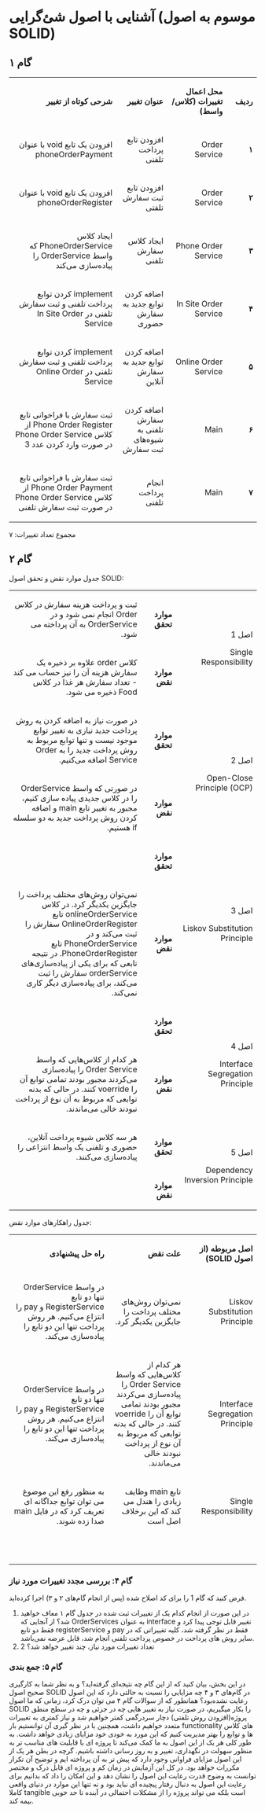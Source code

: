 # آشنایی با اصول شئ‌گرایی (موسوم به اصول SOLID)

## گام ۱

<table dir='rtl'>
<tbody>
<tr>
<td width="64">
<p><strong>ردیف</strong></p>
</td>
<td width="198">
<p><strong>محل اعمال تغییرات (کلاس/واسط)</strong></p>
</td>
<td width="141">
<p><strong>عنوان تغییر</strong></p>
</td>
<td width="292">
<p><strong>شرحی کوتاه از تغییر</strong></p>
</td>
</tr>
<tr>
<td width="64">
<p><strong>۱</strong></p>
</td>
<td width="198">
<p>Order Service</p>
</td>
<td width="141">
<p>افزودن تابع پرداخت تلفنی</p>
</td>
<td width="292">
<p>افزودن یک تابع void با عنوان phoneOrderPayment</p>
</td>
</tr>
<tr>
<td width="64">
<p><strong>۲</strong></p>
</td>
<td width="198">
<p>Order Service</p>
</td>
<td width="141">
<p>افزودن تابع ثبت سفارش تلفتی</p>
</td>
<td width="292">
<p>افزودن یک تابع void با عنوان phoneOrderRegister</p>
</td>
</tr>
<tr>
<td width="64">
<p><strong>۳</strong></p>
</td>
<td width="198">
<p>Phone Order Service</p>
</td>
<td width="141">
<p>ایجاد کلاس سفارش تلفنی</p>
</td>
<td width="292">
<p>ایجاد کلاس PhoneOrderService که واسط OrderService را پیاده‌سازی می‌کند</p>
</td>
</tr>
<tr>
<td width="64">
<p><strong>۴</strong></p>
</td>
<td width="198">
<p>In Site Order Service</p>
</td>
<td width="141">
<p>اضافه کردن توابع جدید به سفارش حضوری</p>
</td>
<td width="292">
<p>implement کردن توابع پرداخت تلفنی و ثبت سفارش تلفنی در In Site Order Service</p>
</td>
</tr>
<tr>
<td width="64">
<p><strong>۵</strong></p>
</td>
<td width="198">
<p>Online Order Service</p>
</td>
<td width="141">
<p>اضافه کردن توابع جدید به سفارش آنلاین</p>
</td>
<td width="292">
<p>implement کردن توابع پرداخت تلفنی و ثبت سفارش تلفنی در Online Order Service</p>
</td>
</tr>
<tr>
<td width="64">
<p><strong>۶</strong></p>
</td>
<td width="198">
<p>Main</p>
</td>
<td width="141">
<p>اضافه کردن سفارش تلفنی به شیوه‌های ثبت سفارش</p>
</td>
<td width="292">
<p>ثبت سفارش با فراخوانی تابع Phone Order Register از کلاس Phone Order Service در صورت وارد کردن عدد 3</p>
</td>
</tr>
<tr>
<td width="64">
<p><strong>۷</strong></p>
</td>
<td width="198">
<p>Main</p>
</td>
<td width="141">
<p>انجام پرداخت تلفنی</p>
</td>
<td width="292">
<p>ثبت سفارش با فراخوانی تابع Phone Order Payment از کلاس Phone Order Service در صورت ثبت سفارش تلفنی</p>
</td>
</tr>
</tbody>
</table>

مجموع تعداد تغییرات: ۷

## گام ۲

جدول موارد نقض و تحقق اصول SOLID:

<table dir='rtl'>
<tbody>
<tr>
<td rowspan="2" width="240">
<p>اصل 1</p>
<p>Single Responsibility</p>
</td>
<td width="95">
<p><strong>موارد تحقق</strong></p>
</td>
<td width="454">
<p>ثبت و پرداخت هزینه سفارش در کلاس Order انجام نمی شود و در OrderService به آن پرداخته می شود.</p>
</td>
</tr>
<tr>
<td>
<p><strong>موارد نقض</strong></p>
</td>
<td>
<p>کلاس order علاوه بر ذخیره یک سفارش هزینه آن را نیز حساب می کند - تعداد سفارش هر غذا در کلاس Food ذخیره می شود.</p>
</td>
</tr>
<tr>
<td rowspan="2">
<p>اصل 2</p>
<p>Open-Close Principle (OCP)</p>
</td>
<td>
<p><strong>موارد تحقق</strong></p>
</td>
<td>
<p>در صورت نیاز به اضافه کردن یه روش پرداخت جدید نیازی به تغییر توابع موجود نیست و تنها توابع مربوط به روش پرداخت جدید را به Order Service اضافه می‌کنیم.</p>
</td>
</tr>
<tr>
<td>
<p><strong>موارد نقض</strong></p>
</td>
<td>
<p>در صورتی که واسط OrderService را در کلاس جدیدی پیاده سازی کنیم، مجبور به تغییر تابع main و اضافه کردن روش پرداخت جدید به دو سلسله if هستیم.</p>
</td>
</tr>
<tr>
<td rowspan="2">
<p>اصل 3</p>
<p>Liskov Substitution Principle</p>
</td>
<td>
<p><strong>موارد تحقق</strong></p>
</td>
<td>
<p>&nbsp;</p>
</td>
</tr>
<tr>
<td>
<p><strong>موارد نقض</strong></p>
</td>
<td>
<p>نمی‌توان روش‌های مختلف پرداخت را جایگزین یکدیگر کرد. در کلاس onlineOrderService تابع OnlineOrderRegister سفارش را ثبت می‌کند و در PhoneOrderService تابع PhoneOrderRegister. در نتیجه تابعی که برای یکی از پیاده‌سازی‌های orderService سفارش را ثبت می‌کند، برای پیاده‌سازی دیگر کاری نمی‌کند.</p>
</td>
</tr>
<tr>
<td rowspan="2">
<p>اصل 4</p>
<p>Interface Segregation Principle</p>
</td>
<td>
<p><strong>موارد تحقق</strong></p>
</td>
<td>
<p>&nbsp;</p>
</td>
</tr>
<tr>
<td>
<p><strong>موارد نقض</strong></p>
</td>
<td>
<p>هر کدام از کلاس‌هایی که واسط Order Service را پیاده‌سازی می‌کردند مجبور بودند تمامی توابع آن را voerride کنند. در حالی که بدنه توابعی که مربوط به آن نوع از پرداخت نبودند خالی می‌ماندند.</p>
</td>
</tr>
<tr>
<td rowspan="2">
<p>اصل 5</p>
<p>Dependency Inversion Principle</p>
</td>
<td>
<p><strong>موارد تحقق</strong></p>
</td>
<td>
<p>هر سه کلاس شیوه پرداخت آنلاین، حضوری و تلفنی یک واسط انتزاعی را پیاده‌سازی می‌کنند.</p>
</td>
</tr>
<tr>
<td>
<p><strong>موارد نقض</strong></p>
</td>
<td>
<p>&nbsp;</p>
</td>
</tr>
</tbody>
</table>

جدول راهکارهای موارد نقض:

<table dir='rtl'>
<tbody>
<tr>
<td width="168">
<p><strong>اصل مربوطه (از اصول </strong><strong>SOLID</strong><strong>)</strong></p>
</td>
<td width="246">
<p><strong>علت نقض</strong></p>
</td>
<td width="284">
<p><strong>راه حل پیشنهادی</strong></p>
</td>
</tr>
<tr>
<td width="168">
<p>Liskov Substitution Principle</p>
</td>
<td width="246">
<p>نمی‌توان روش‌های مختلف پرداخت را جایگزین یکدیگر کرد.</p>
</td>
<td width="284">
<p>در واسط OrderService تنها دو تابع RegisterService و pay را انتزاع می‌کنیم. هر روش پرداخت تنها این دو تابع را پیاده‌سازی می‌کند.</p>
</td>
</tr>
<tr>
<td width="168">
<p>Interface Segregation Principle</p>
</td>
<td width="246">
<p>هر کدام از کلاس‌هایی که واسط Order Service را پیاده‌سازی می‌کردند مجبور بودند تمامی توابع آن را voerride کنند. در حالی که بدنه توابعی که مربوط به آن نوع از پرداخت نبودند خالی می‌ماندند.</p>
</td>
<td width="284">
<p>در واسط OrderService تنها دو تابع RegisterService و pay را انتزاع می‌کنیم. هر روش پرداخت تنها این دو تابع را پیاده‌سازی می‌کند.</p>
</td>
</tr>
<tr>
<td width="168">
<p>Single Responsibility</p>
</td>
<td width="246">
<p>تابع main وظایف زیادی را هندل می کند که این برخلاف اصل است</p>
</td>
<td width="284">
<p>به منظور رفع این موضوغ می توان توابع جداگانه ای تعریف کرد که در فایل main صدا زده شوند.</p>
</td>
</tr>
<tr>
<td width="168">
<p>&nbsp;</p>
</td>
<td width="246">
<p>&nbsp;</p>
</td>
<td width="284">
<p>&nbsp;</p>
</td>
</tr>
</tbody>
</table>



### گام ۴: بررسی مجدد تغییرات مورد نیاز
فرض کنید که گام 1 را برای کد اصلاح شده (پس از انجام گام‌های ۲ و ۳) اجرا کرده‌اید.
1. در این صورت از انجام کدام یک از تغییرات ثبت شده در جدول گام ۱ معاف خواهید شد؟
از آنجایی که OrderServices به عنوان interface تغییر قابل توجی پیدا کرد و فقط دو تابع registerService و pay فقط در نظر گرفته شد، کلیه تغییراتی که در سایر روش های پرداخت در خصوص پرداخت تلفنی انجام شد، قابل عرضه نمی‌باشد.  
2. تعداد تغییرات مورد نیاز، چند تغییر خواهد شد؟
2

### گام ۵: جمع بندی
در این بخش، بیان کنید که از این گام چه نتیجه‌ای گرفته‌اید؟ و به نظر شما به کارگیری صحیح اصول SOLID در گام‌های ۳ و ۴ چه مزایایی را نسبت به حالتی دارد که این اصول رعایت نشده‌بود؟
همانطور که از سوالات گام ۴ می توان درک کرد، زمانی که ما اصول SOLID را بکار میگیریم، در صورت نیاز به تغییر هایی چه در جزئی و چه در سطح منطق پروژه(افزودن روش تلفتی) دچار سردرگمی کمتر خواهیم شد و نیاز کمتری به تغییرات متعدد خواهیم داشت، همچنین با در نظر گیری آن توانستیم بار functionality های کلاس ها و توابع را بهتر مدیریت کنیم که این مورد به خودی خود مزایای زیادی خواهد داشت. به طور کلی هر یک از این اصول به ما کمک می‌کند تا پروژه ای با قابلیت های مناسب تر به منظور سهولت در نگهداری، تغییر و به روز رسانی داشته باشیم. گرچه در بطن هر یک از این اصول مزایای فراوانی وجود دارد که پیش تر به آن پرداخته ایم و توضیح آن تکرار مکررات خواهد بود. در کل این آزمایش در زمان کم و پروژه ای قابل درک و مختصر توانست به وضوح قدرت رعایت این اصول را نشان دهد و این امکان را داد که بدانیم برای رعایت این اصول به دنبال رفتار پیچیده ای نباید بود و نه تنها این موارد در دنیای واقعی کاملا tangible است بلکه می تواند پروژه را از مشکلات احتمالی در آبنده تا حد خوبی بیمه کند.
